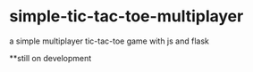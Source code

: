 # simple-tic-tac-toe-multiplayer
a simple multiplayer tic-tac-toe game with js and flask 

**still on development
